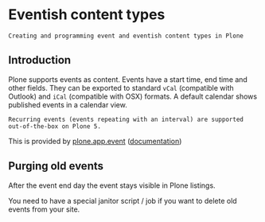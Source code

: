 # Eventish content types

```{admonition} Description
Creating and programming event and eventish content types in Plone
```

## Introduction

Plone supports events as content. Events have a start time, end time and other fields.
They can be exported to standard `vCal` (compatible with Outlook) and `iCal` (compatible with OSX) formats.
A default calendar shows published events in a calendar view.

```{note}
Recurring events (events repeating with an interval) are supported out-of-the-box on Plone 5.
```

This is provided by [plone.app.event](https://github.com/plone/plone.app.event) ([documentation](https://ploneappevent.readthedocs.org/en/latest/))

## Purging old events

After the event end day the event stays visible in Plone listings.

You need to have a special janitor script / job if you want to delete old events from your site.
